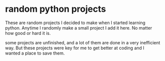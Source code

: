 # random python projects
 These are random projects I decided to make when I started learning python. 
 Anytime I randomly make a small project I add it here. No matter how good or hard it is.
 
 some projects are unfinished, and a lot of them are done in a very inefficient way.
 But these projects were key for me to get better at coding and I wanted a place to save them.
